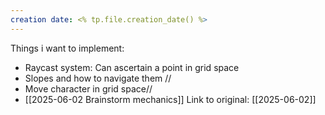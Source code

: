 ```yaml
---
creation date: <% tp.file.creation_date() %>
---
```

Things i want to implement:
- Raycast system: Can ascertain a point in grid space
- Slopes and how to navigate them //
- Move character in grid space//
- [[2025-06-02 Brainstorm mechanics]]
Link to original: [[2025-06-02]]